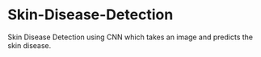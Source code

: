 # Skin-Disease-Detection
Skin Disease Detection using CNN which takes an image and predicts the skin disease.
